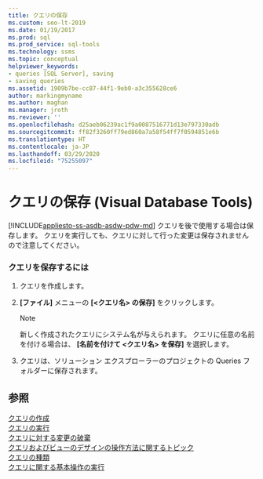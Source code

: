 ```yaml
---
title: クエリの保存
ms.custom: seo-lt-2019
ms.date: 01/19/2017
ms.prod: sql
ms.prod_service: sql-tools
ms.technology: ssms
ms.topic: conceptual
helpviewer_keywords:
- queries [SQL Server], saving
- saving queries
ms.assetid: 1909b7be-cc87-44f1-9eb0-a3c355628ce6
author: markingmyname
ms.author: maghan
ms.manager: jroth
ms.reviewer: ''
ms.openlocfilehash: d25aeb06239ac1f9a0087516771d13e797330adb
ms.sourcegitcommit: ff82f3260ff79ed860a7a58f54ff7f0594851e6b
ms.translationtype: HT
ms.contentlocale: ja-JP
ms.lasthandoff: 03/29/2020
ms.locfileid: "75255097"
---
```

# <a name="save-queries-visual-database-tools"></a>クエリの保存 (Visual Database Tools)
[!INCLUDE[appliesto-ss-asdb-asdw-pdw-md](../../includes/appliesto-ss-asdb-asdw-pdw-md.md)]
クエリを後で使用する場合は保存します。 クエリを実行しても、クエリに対して行った変更は保存されませんので注意してください。  
  
### <a name="to-save-a-query"></a>クエリを保存するには  
  
1.  クエリを作成します。  
  
2.  **[ファイル]** メニューの **[<クエリ名> の保存]** をクリックします。  
  
    > [!NOTE]  
    > 新しく作成されたクエリにシステム名が与えられます。 クエリに任意の名前を付ける場合は、 **[名前を付けて <クエリ名> を保存]** を選択します。  
  
3.  クエリは、ソリューション エクスプローラーのプロジェクトの Queries フォルダーに保存されます。  
  
## <a name="see-also"></a>参照  
[クエリの作成](../../ssms/visual-db-tools/create-queries-visual-database-tools.md)  
[クエリの実行](../../ssms/visual-db-tools/run-queries-visual-database-tools.md)  
[クエリに対する変更の破棄](../../ssms/visual-db-tools/discard-changes-made-to-queries-visual-database-tools.md)  
[クエリおよびビューのデザインの操作方法に関するトピック](../../ssms/visual-db-tools/design-queries-and-views-how-to-topics-visual-database-tools.md)  
[クエリの種類](../../ssms/visual-db-tools/types-of-queries-visual-database-tools.md)  
[クエリに関する基本操作の実行](../../ssms/visual-db-tools/perform-basic-operations-with-queries-visual-database-tools.md)  
  
